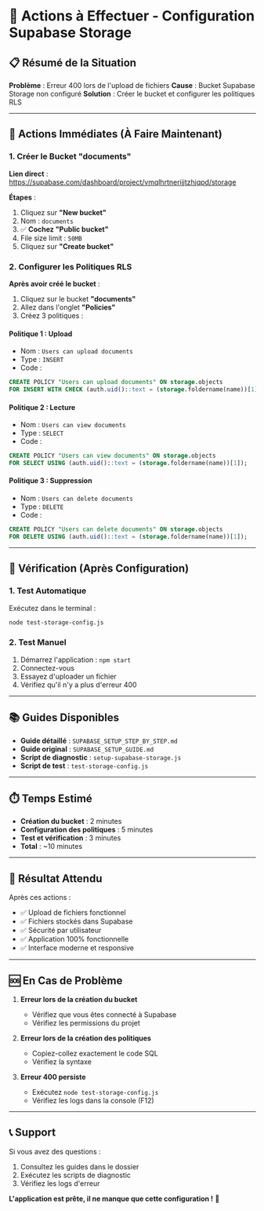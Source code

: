 # 🎯 Actions à Effectuer - Configuration Supabase Storage

## 📋 Résumé de la Situation

**Problème** : Erreur 400 lors de l'upload de fichiers
**Cause** : Bucket Supabase Storage non configuré
**Solution** : Créer le bucket et configurer les politiques RLS

---

## 🚀 Actions Immédiates (À Faire Maintenant)

### 1. Créer le Bucket "documents"
**Lien direct** : https://supabase.com/dashboard/project/vmqlhrtnerijjtzhjqpd/storage

**Étapes** :
1. Cliquez sur **"New bucket"**
2. Nom : `documents`
3. ✅ **Cochez "Public bucket"**
4. File size limit : `50MB`
5. Cliquez sur **"Create bucket"**

### 2. Configurer les Politiques RLS
**Après avoir créé le bucket** :

1. Cliquez sur le bucket **"documents"**
2. Allez dans l'onglet **"Policies"**
3. Créez 3 politiques :

#### Politique 1 : Upload
- Nom : `Users can upload documents`
- Type : `INSERT`
- Code :
```sql
CREATE POLICY "Users can upload documents" ON storage.objects
FOR INSERT WITH CHECK (auth.uid()::text = (storage.foldername(name))[1]);
```

#### Politique 2 : Lecture
- Nom : `Users can view documents`
- Type : `SELECT`
- Code :
```sql
CREATE POLICY "Users can view documents" ON storage.objects
FOR SELECT USING (auth.uid()::text = (storage.foldername(name))[1]);
```

#### Politique 3 : Suppression
- Nom : `Users can delete documents`
- Type : `DELETE`
- Code :
```sql
CREATE POLICY "Users can delete documents" ON storage.objects
FOR DELETE USING (auth.uid()::text = (storage.foldername(name))[1]);
```

---

## 🧪 Vérification (Après Configuration)

### 1. Test Automatique
Exécutez dans le terminal :
```bash
node test-storage-config.js
```

### 2. Test Manuel
1. Démarrez l'application : `npm start`
2. Connectez-vous
3. Essayez d'uploader un fichier
4. Vérifiez qu'il n'y a plus d'erreur 400

---

## 📚 Guides Disponibles

- **Guide détaillé** : `SUPABASE_SETUP_STEP_BY_STEP.md`
- **Guide original** : `SUPABASE_SETUP_GUIDE.md`
- **Script de diagnostic** : `setup-supabase-storage.js`
- **Script de test** : `test-storage-config.js`

---

## ⏱️ Temps Estimé

- **Création du bucket** : 2 minutes
- **Configuration des politiques** : 5 minutes
- **Test et vérification** : 3 minutes
- **Total** : ~10 minutes

---

## 🎯 Résultat Attendu

Après ces actions :
- ✅ Upload de fichiers fonctionnel
- ✅ Fichiers stockés dans Supabase
- ✅ Sécurité par utilisateur
- ✅ Application 100% fonctionnelle
- ✅ Interface moderne et responsive

---

## 🆘 En Cas de Problème

1. **Erreur lors de la création du bucket**
   - Vérifiez que vous êtes connecté à Supabase
   - Vérifiez les permissions du projet

2. **Erreur lors de la création des politiques**
   - Copiez-collez exactement le code SQL
   - Vérifiez la syntaxe

3. **Erreur 400 persiste**
   - Exécutez `node test-storage-config.js`
   - Vérifiez les logs dans la console (F12)

---

## 📞 Support

Si vous avez des questions :
1. Consultez les guides dans le dossier
2. Exécutez les scripts de diagnostic
3. Vérifiez les logs d'erreur

**L'application est prête, il ne manque que cette configuration !** 🚀 